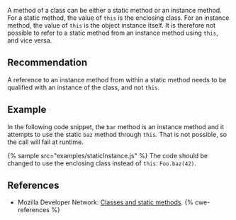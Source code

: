 A method of a class can be either a static method or an instance method. For a static method, the value of `this` is the enclosing class. For an instance method, the value of `this` is the object instance itself. It is therefore not possible to refer to a static method from an instance method using `this`, and vice versa.


## Recommendation
A reference to an instance method from within a static method needs to be qualified with an instance of the class, and not `this`.


## Example
In the following code snippet, the `bar` method is an instance method and it attempts to use the static `baz` method through `this`. That is not possible, so the call will fail at runtime.

{% sample src="examples/staticInstance.js" %}
The code should be changed to use the enclosing class instead of `this`: `Foo.baz(42)`.


## References
* Mozilla Developer Network: [Classes and static methods](https://developer.mozilla.org/en-US/docs/Web/JavaScript/Reference/Classes/static).
{% cwe-references %}
